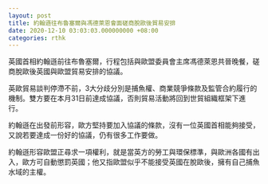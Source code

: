 ```yaml
---
layout: post
title: 約翰遜往布魯塞爾與馮德萊恩會面磋商脫歐後貿易安排
date: 2020-12-10 03:03:03.000000000 +08:00
categories: rthk
---
```


英國首相約翰遜前往布魯塞爾，行程包括與歐盟委員會主席馮德萊恩共晉晚餐，磋商脫歐後英國與歐盟貿易安排的協議。

英歐貿易談判停滯不前，3大分歧分別是捕魚權、商業競爭條款及監管合約履行的機制。雙方要在本月31日前達成協議，否則貿易活動將回到世貿組織框架下進行。

約翰遜在出發前形容，歐方堅持要加入協議的條款，沒有一位英國首相能夠接受，又說若要達成一份好的協議，仍有很多工作要做。

約翰遜形容歐盟正尋求一項權利，就是當英方的勞工與環保標準，與歐洲各國有出入，歐方可自動懲罰英國；他又指歐盟似乎不能接受英國在脫歐後，擁有自己捕魚水域的主權。
